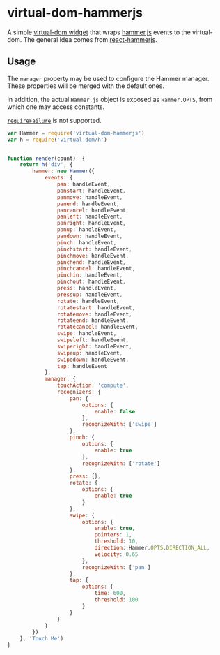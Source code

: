 # virtual-dom-hammerjs

A simple [virtual-dom widget](https://github.com/Matt-Esch/virtual-dom/blob/master/docs/widget.md)
that wraps [hammer.js](http://hammerjs.github.io/) events to the virtual-dom.
The general idea comes from [react-hammerjs](https://github.com/JedWatson/react-hammerjs).

## Usage

The `manager` property may be used to configure the Hammer manager. These
properties will be merged with the default ones.

In addition, the actual `Hammer.js` object is exposed as `Hammer.OPTS`, from
which one may access constants.

[`requireFailure`](http://hammerjs.github.io/require-failure/) is not
supported.

```javascript
var Hammer = require('virtual-dom-hammerjs')
var h = require('virtual-dom/h')


function render(count)  {
    return h('div', {
        hammer: new Hammer({
            events: {
                pan: handleEvent,
                panstart: handleEvent,
                panmove: handleEvent,
                panend: handleEvent,
                pancancel: handleEvent,
                panleft: handleEvent,
                panright: handleEvent,
                panup: handleEvent,
                pandown: handleEvent,
                pinch: handleEvent,
                pinchstart: handleEvent,
                pinchmove: handleEvent,
                pinchend: handleEvent,
                pinchcancel: handleEvent,
                pinchin: handleEvent,
                pinchout: handleEvent,
                press: handleEvent,
                pressup: handleEvent,
                rotate: handleEvent,
                rotatestart: handleEvent,
                rotatemove: handleEvent,
                rotateend: handleEvent,
                rotatecancel: handleEvent,
                swipe: handleEvent,
                swipeleft: handleEvent,
                swiperight: handleEvent,
                swipeup: handleEvent,
                swipedown: handleEvent,
                tap: handleEvent
            },
            manager: {
                touchAction: 'compute',
                recognizers: {
                    pan: {
                        options: {
                            enable: false
                        },
                        recognizeWith: ['swipe']
                    },
                    pinch: {
                        options: {
                            enable: true
                        },
                        recognizeWith: ['rotate']
                    },
                    press: {},
                    rotate: {
                        options: {
                            enable: true
                        }
                    },
                    swipe: {
                        options: {
                            enable: true,
                            pointers: 1,
                            threshold: 10,
                            direction: Hammer.OPTS.DIRECTION_ALL,
                            velocity: 0.65
                        },
                        recognizeWith: ['pan']
                    },
                    tap: {
                        options: {
                            time: 600,
                            threshold: 100
                        }
                    }
                }
            }
        })
    }, 'Touch Me')
}
```
